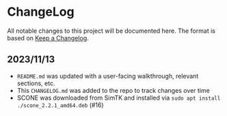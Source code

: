 # ChangeLog

All notable changes to this project will be documented here. The format is based on [Keep a Changelog](https://keepachangelog.com/en/1.0.0/).

## 2023/11/13

- `README.md` was updated with a user-facing walkthrough, relevant sections, etc.
- This `CHANGELOG.md` was added to the repo to track changes over time
- SCONE was downloaded from SimTK and installed via `sudo apt install ./scone_2.2.1_amd64.deb` (#16)

